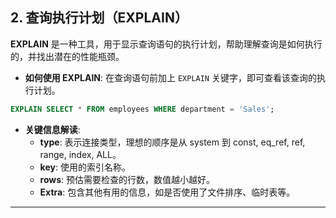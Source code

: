 ## **2. 查询执行计划（EXPLAIN）**

**EXPLAIN** 是一种工具，用于显示查询语句的执行计划，帮助理解查询是如何执行的，并找出潜在的性能瓶颈。

- **如何使用 EXPLAIN**:
  在查询语句前加上 `EXPLAIN` 关键字，即可查看该查询的执行计划。

```sql
EXPLAIN SELECT * FROM employees WHERE department = 'Sales';
```

- **关键信息解读**:
  - **type**: 表示连接类型，理想的顺序是从 system 到 const, eq_ref, ref, range, index, ALL。
  - **key**: 使用的索引名称。
  - **rows**: 预估需要检查的行数，数值越小越好。
  - **Extra**: 包含其他有用的信息，如是否使用了文件排序、临时表等。

---